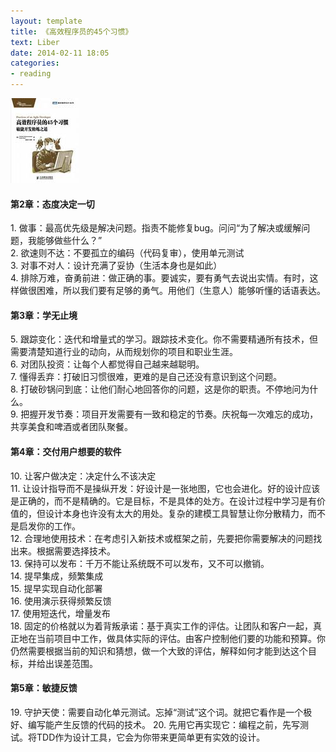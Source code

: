 ```yaml
---
layout: template
title: 《高效程序员的45个习惯》
text: Liber
date: 2014-02-11 18:05
categories:
- reading
---
```


<img style="padding-right: 10px;" src="/images/reading/49.jpg" />

#### 第2章：态度决定一切  
1\. 做事：最高优先级是解决问题。指责不能修复bug。问问“为了解决或缓解问题，我能够做些什么？”  
2\. 欲速则不达：不要孤立的编码（代码复审），使用单元测试  
3\. 对事不对人：设计充满了妥协（生活本身也是如此）  
4\. 排除万难，奋勇前进：做正确的事。要诚实，要有勇气去说出实情。有时，这样做很困难，所以我们要有足够的勇气。用他们（生意人）能够听懂的话语表达。

#### 第3章：学无止境  
5\. 跟踪变化：迭代和增量式的学习。跟踪技术变化。你不需要精通所有技术，但需要清楚知道行业的动向，从而规划你的项目和职业生涯。  
6\. 对团队投资：让每个人都觉得自己越来越聪明。  
7\. 懂得丢弃：打破旧习惯很难，更难的是自己还没有意识到这个问题。  
8\. 打破砂锅问到底：让他们耐心地回答你的问题，这是你的职责。不停地问为什么。  
9\. 把握开发节奏：项目开发需要有一致和稳定的节奏。庆祝每一次难忘的成功，共享美食和啤酒或者团队聚餐。

#### 第4章：交付用户想要的软件  
10\. 让客户做决定：决定什么不该决定  
11\. 让设计指导而不是操纵开发：好设计是一张地图，它也会进化。好的设计应该是正确的，而不是精确的。它是目标，不是具体的处方。在设计过程中学习是有价值的，但设计本身也许没有太大的用处。复杂的建模工具智慧让你分散精力，而不是启发你的工作。  
12\. 合理地使用技术：在考虑引入新技术或框架之前，先要把你需要解决的问题找出来。根据需要选择技术。  
13\. 保持可以发布：千万不能让系统既不可以发布，又不可以撤销。  
14\. 提早集成，频繁集成  
15\. 提早实现自动化部署  
16\. 使用演示获得频繁反馈  
17\. 使用短迭代，增量发布  
18\. 固定的价格就以为着背叛承诺：基于真实工作的评估。让团队和客户一起，真正地在当前项目中工作，做具体实际的评估。由客户控制他们要的功能和预算。你仍然需要根据当前的知识和猜想，做一个大致的评估，解释如何才能到达这个目标，并给出误差范围。

#### 第5章：敏捷反馈  
19\. 守护天使：需要自动化单元测试。忘掉“测试”这个词。就把它看作是一个极好、编写能产生反馈的代码的技术。
20\. 先用它再实现它：编程之前，先写测试。将TDD作为设计工具，它会为你带来更简单更有实效的设计。



